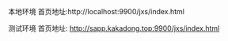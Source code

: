 本地环境
    首页地址:http://localhost:9900/jxs/index.html

测试环境
    首页地址: http://sapp.kakadong.top:9900/jxs/index.html